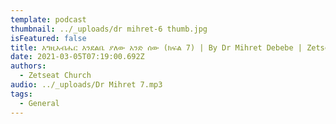 ```yaml
---
template: podcast
thumbnail: ../_uploads/dr mihret-6 thumb.jpg
isFeatured: false
title: እግዚአብሔር እንደልቤ ያለው አንድ ሰው (ክፍል 7) | By Dr Mihret Debebe | Zetseat Church
date: 2021-03-05T07:19:00.692Z
authors:
  - Zetseat Church
audio: ../_uploads/Dr Mihret 7.mp3
tags:
  - General
---
```

